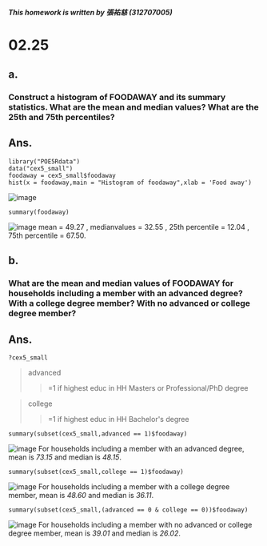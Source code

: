 ##### This homework is written by 張祐慈 (312707005)
# 02.25
## a.
### Construct a histogram of FOODAWAY and its summary statistics. What are the mean and median values? What are the 25th and 75th percentiles?
## Ans.
```
library("POE5Rdata")
data("cex5_small")
foodaway = cex5_small$foodaway
hist(x = foodaway,main = "Histogram of foodaway",xlab = 'Food away')
```
![image](https://github.com/HWTeng-Course/202402-Financial-Econometrics/assets/161786886/b02ecc0c-dfc3-4b74-8b15-041803b10bfc)

```
summary(foodaway)
```
![image](https://github.com/HWTeng-Course/202402-Financial-Econometrics/assets/161786886/af1101ab-f35f-4095-a001-639369853bfd)
mean = 49.27 , medianvalues = 32.55 , 25th percentile = 12.04 , 75th percentile = 67.50.

## b.
### What are the mean and median values of FOODAWAY for households including a member with an advanced degree? With a college degree member? With no advanced or college degree member?
## Ans.
```
?cex5_small
```
>advanced
>>=1 if highest educ in HH Masters or Professional/PhD degree

>college
>>=1 if highest educ in HH Bachelor's degree
```
summary(subset(cex5_small,advanced == 1)$foodaway)
```
![image](https://github.com/HWTeng-Course/202402-Financial-Econometrics/assets/161786886/da1e637e-c8d2-431d-a749-50c0082aa62f)
For households including a member with an advanced degree, mean is *73.15* and median is *48.15*.
```
summary(subset(cex5_small,college == 1)$foodaway)
```
![image](https://github.com/HWTeng-Course/202402-Financial-Econometrics/assets/161786886/aa372a87-18bb-4052-ac55-efeb147f7d7c)
For households including a member with a college degree member, mean is *48.60* and median is *36.11*. 
```
summary(subset(cex5_small,(advanced == 0 & college == 0))$foodaway)
```
![image](https://github.com/HWTeng-Course/202402-Financial-Econometrics/assets/161786886/8fc9a7b1-08ac-4582-8b23-60570aa71877)
For households including a member with no advanced or college degree member, mean is *39.01* and median is *26.02*.


